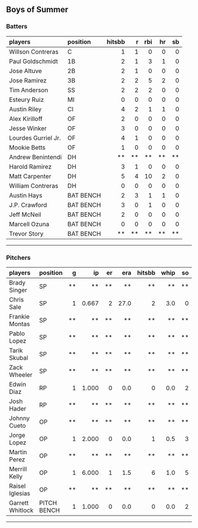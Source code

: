 ## Boys of Summer

### Batters

 
|players             |position  | hitsbb|  r| rbi| hr| sb| 
|:-------------------|:---------|------:|--:|---:|--:|--:| 
|Willson Contreras   |C         |      1|  1|   0|  0|  0| 
|Paul Goldschmidt    |1B        |      2|  1|   3|  1|  0| 
|Jose Altuve         |2B        |      2|  1|   0|  0|  0| 
|Jose Ramirez        |3B        |      2|  2|   5|  2|  0| 
|Tim Anderson        |SS        |      2|  2|   2|  0|  0| 
|Esteury Ruiz        |MI        |      0|  0|   0|  0|  0| 
|Austin Riley        |CI        |      4|  2|   1|  1|  0| 
|Alex Kirilloff      |OF        |      2|  0|   0|  0|  0| 
|Jesse Winker        |OF        |      3|  0|   0|  0|  0| 
|Lourdes Gurriel Jr. |OF        |      4|  1|   0|  0|  0| 
|Mookie Betts        |OF        |      1|  0|   0|  0|  0| 
|Andrew Benintendi   |DH        |     **| **|  **| **| **| 
|Harold Ramirez      |DH        |      3|  1|   0|  0|  0| 
|Matt Carpenter      |DH        |      5|  4|  10|  2|  0| 
|William Contreras   |DH        |      0|  0|   0|  0|  0| 
|Austin Hays         |BAT BENCH |      2|  3|   1|  1|  0| 
|J.P. Crawford       |BAT BENCH |      3|  0|   1|  0|  0| 
|Jeff McNeil         |BAT BENCH |      2|  0|   0|  0|  0| 
|Marcell Ozuna       |BAT BENCH |      0|  0|   0|  0|  0| 
|Trevor Story        |BAT BENCH |     **| **|  **| **| **| 


* * *

### Pitchers

 
|players          |position    |  g|    ip| er|  era| hitsbb| whip| so|  w| sv| 
|:----------------|:-----------|--:|-----:|--:|----:|------:|----:|--:|--:|--:| 
|Brady Singer     |SP          | **|    **| **|   **|     **|   **| **| **| **| 
|Chris Sale       |SP          |  1| 0.667|  2| 27.0|      2|  3.0|  0|  0|  0| 
|Frankie Montas   |SP          | **|    **| **|   **|     **|   **| **| **| **| 
|Pablo Lopez      |SP          | **|    **| **|   **|     **|   **| **| **| **| 
|Tarik Skubal     |SP          | **|    **| **|   **|     **|   **| **| **| **| 
|Zack Wheeler     |SP          | **|    **| **|   **|     **|   **| **| **| **| 
|Edwin Diaz       |RP          |  1| 1.000|  0|  0.0|      0|  0.0|  2|  0|  1| 
|Josh Hader       |RP          | **|    **| **|   **|     **|   **| **| **| **| 
|Johnny Cueto     |OP          | **|    **| **|   **|     **|   **| **| **| **| 
|Jorge Lopez      |OP          |  1| 2.000|  0|  0.0|      1|  0.5|  3|  1|  0| 
|Martin Perez     |OP          | **|    **| **|   **|     **|   **| **| **| **| 
|Merrill Kelly    |OP          |  1| 6.000|  1|  1.5|      6|  1.0|  5|  1|  0| 
|Raisel Iglesias  |OP          | **|    **| **|   **|     **|   **| **| **| **| 
|Garrett Whitlock |PITCH BENCH |  1| 1.000|  0|  0.0|      0|  0.0|  2|  0|  0| 


* * *


